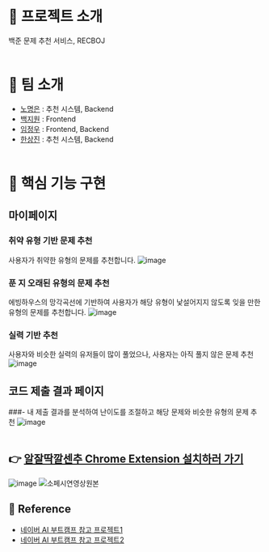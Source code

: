 # 📑 프로젝트 소개
백준 문제 추천 서비스, RECBOJ<br><br>

# 👏 팀 소개 
* [노명은](https://github.com/NoMyeongEun) : 추천 시스템, Backend
* [백지원](https://github.com/qorjiwon) : Frontend
* [임정우](https://github.com/crash1522) : Frontend, Backend
* [한상진](https://github.com/eu2525) : 추천 시스템, Backend<br><br>


# 🔎 핵심 기능 구현
## 마이페이지
### 취약 유형 기반 문제 추천<br>
사용자가 취약한 유형의 문제를 추천합니다.
![image](https://github.com/qorjiwon/RecBOJ/assets/82700743/0ad72ab5-bd8d-47a2-b539-87532206b900)<br>

### 푼 지 오래된 유형의 문제 추천<br>
에빙하우스의 망각곡선에 기반하여 사용자가 해당 유형이 낯설어지지 않도록 잊을 만한 유형의 문제를 추천합니다.
![image](https://github.com/qorjiwon/RecBOJ/assets/82700743/797e6680-832e-43dc-b6c2-6840fbfe471e)<br>

### 실력 기반 추천<br>
사용자와 비슷한 실력의 유저들이 많이 풀었으나, 사용자는 아직 풀지 않은 문제 추천
![image](https://github.com/qorjiwon/RecBOJ/assets/82700743/2cd9d14a-a027-4856-9f69-bc22a03157ff)<br>
##
## 코드 제출 결과 페이지
###- 내 제출 결과를 분석하여 난이도를 조절하고 해당 문제와 비슷한 유형의 문제 추천
![image](https://github.com/qorjiwon/RecBOJ/assets/82700743/7ed63c53-25e4-42c6-952e-56dce7e9116f)<br><br>


## 👉 [알잘딱깔센추 Chrome Extension 설치하러 가기](https://chromewebstore.google.com/detail/%EC%95%8C%EC%9E%98%EB%94%B1%EA%B9%94%EC%84%BC%EC%B6%94/fcpblpadoappooofdepifdbmnpnohhap?hl=ko&utm_source=ext_sidebar)
![image](https://github.com/qorjiwon/RecBOJ/assets/82700743/67146739-3cdc-4208-9de4-680d5e7f9d19)
![소페시연영상원본](https://github.com/qorjiwon/RecBOJ/assets/82700743/6c7bac35-0114-4928-9e25-cd40521921a0)






## 📄 Reference
- [네이버 AI 부트캠프 참고 프로젝트1](https://github.com/boostcampaitech3/final-project-level3-recsys-05)
- [네이버 AI 부트캠프 참고 프로젝트2](https://github.com/Glanceyes/RECJOON)
